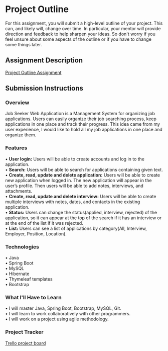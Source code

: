 # Project Outline
For this assignment, you will submit a high-level outline of your project. This can, and likely will, change over time. In particular, your mentor will provide direction and feedback to help sharpen your ideas. So don't worry if you feel unsure about some aspects of the outline or if you have to change some things later.

## Assignment Description
[Project Outline Assignment](https://education.launchcode.org/liftoff/modules/assignments/project-outline)

## Submission Instructions

### Overview
Job Seeker Web Application is a Management System for organizing job applications. Users can easily organize their job searching process, keep applications in one place and track their progress.
This idea came from my user experience, I would like to hold all my job applications in one place and organize them.
### Features
•	**User login:** Users will be able to create accounts and log in to the application.  
•	**Search:** Users will be able to search for applications containing given text.  
•	**Create, read, update and delete application:** Users will be able to create new application when logged in. The new application will appear in the user’s profile. Then users will be able to add notes, interviews, and attachments.  
•	**Create, read, update and delete interview:** Users will be able to create multiple interviews with notes, dates, and contacts in the existing application.  
•	**Status:** Users can change the status(applied, interview, rejected) of the application, so it can appear at the top of the search if it has an interview or at the end of the list if it was rejected.  
•	**List:** Users can see a list of applications by category(All, Interview, Employer, Position, Location).
### Technologies
•	Java  
•	Spring Boot  
•	MySQL  
•	Hibernate  
•	Thymeleaf templates  
•	Bootstrap

### What I'll Have to Learn
•  I will master Java, Spring Boot, Bootstrap, MySQL, Git.  
•  I will learn to work collaboratively with other programmers.  
•  I will work on a project using agile methodology.  

### Project Tracker
[Trello project board](https://trello.com/b/EYjv87ae/launchcode-lift-off)
